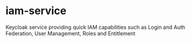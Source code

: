 # iam-service
Keycloak service providing quick IAM capabilities such as Login and Auth Federation, User Management, Roles and Entitlement
